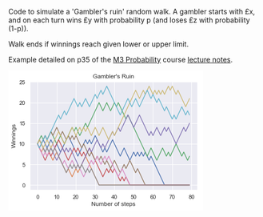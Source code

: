 Code to simulate a 'Gambler's ruin' random walk. A gambler starts with £x, and on each turn wins £y with probability p (and loses £z with probability (1-p)).

Walk ends if winnings reach given lower or upper limit.

Example detailed on p35 of the [M3 Probability](https://courses.maths.ox.ac.uk/node/37524/materials) course [lecture notes](https://courses.maths.ox.ac.uk/node/view_material/40367).

![Gambler's Ruin example image](/probability/gamblersruin.png)
